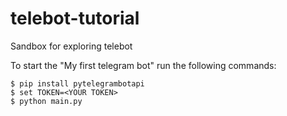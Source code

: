 # telebot-tutorial
Sandbox for exploring telebot

To start the "My first telegram bot" run the following commands:
```
$ pip install pytelegrambotapi
$ set TOKEN=<YOUR TOKEN>
$ python main.py
```
